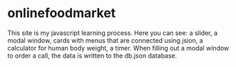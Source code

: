 # onlinefoodmarket
This site is my javascript learning process. Here you can see: a slider, a modal window, cards with menus that are connected using jsion, a calculator for human body weight, a timer. When filling out a modal window to order a call, the data is written to the db.json database.
